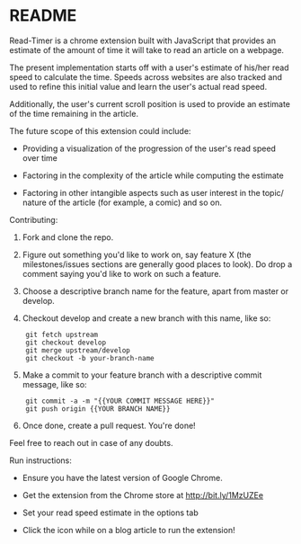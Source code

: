 # README

Read-Timer is a chrome extension built with JavaScript that provides an estimate of the amount of time it will take to read an article on a webpage. 

The present implementation starts off with a user's estimate of his/her read speed to calculate the time. Speeds across websites are also tracked and used to refine this initial value and learn the user's actual read speed.

Additionally, the user's current scroll position is used to provide an estimate of the time remaining in the article.

The future scope of this extension could include:

* Providing a visualization of the progression of the user's read speed over time

* Factoring in the complexity of the article while computing the estimate 

* Factoring in other intangible aspects such as user interest in the topic/ nature of the article (for example, a comic) and so on. 

Contributing:

1) Fork and clone the repo.

2) Figure out something you'd like to work on, say feature X (the milestones/issues sections are generally good places to look). Do drop a comment saying you'd like to work on such a feature.

3) Choose a descriptive branch name for the feature, apart from master or develop.

4) Checkout develop and create a new branch with this name, like so:
```
    git fetch upstream
    git checkout develop
    git merge upstream/develop
    git checkout -b your-branch-name
```

5) Make a commit to your feature branch with a descriptive commit message, like so:

```
    git commit -a -m "{{YOUR COMMIT MESSAGE HERE}}"
    git push origin {{YOUR BRANCH NAME}}
```

6) Once done, create a pull request. You're done!

Feel free to reach out in case of any doubts.

Run instructions:

* Ensure you have the latest version of Google Chrome.

* Get the extension from the Chrome store at http://bit.ly/1MzUZEe

* Set your read speed estimate in the options tab

* Click the icon while on a blog article to run the extension!
